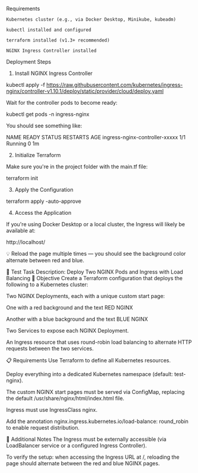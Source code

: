 Requirements

    Kubernetes cluster (e.g., via Docker Desktop, Minikube, kubeadm)

    kubectl installed and configured

    terraform installed (v1.3+ recommended)

    NGINX Ingress Controller installed

Deployment Steps
1. Install NGINX Ingress Controller

kubectl apply -f https://raw.githubusercontent.com/kubernetes/ingress-nginx/controller-v1.10.1/deploy/static/provider/cloud/deploy.yaml

Wait for the controller pods to become ready:

kubectl get pods -n ingress-nginx

You should see something like:

NAME                                        READY   STATUS    RESTARTS   AGE
ingress-nginx-controller-xxxxx              1/1     Running   0          1m

2. Initialize Terraform

Make sure you're in the project folder with the main.tf file:

terraform init

3. Apply the Configuration

terraform apply -auto-approve

4. Access the Application

If you're using Docker Desktop or a local cluster, the Ingress will likely be available at:

http://localhost/

💡 Reload the page multiple times — you should see the background color alternate between red and blue.



📘 Test Task Description: Deploy Two NGINX Pods and Ingress with Load Balancing
🎯 Objective
Create a Terraform configuration that deploys the following to a Kubernetes cluster:

Two NGINX Deployments, each with a unique custom start page:

One with a red background and the text RED NGINX

Another with a blue background and the text BLUE NGINX

Two Services to expose each NGINX Deployment.

An Ingress resource that uses round-robin load balancing to alternate HTTP requests between the two services.

📋 Requirements
Use Terraform to define all Kubernetes resources.

Deploy everything into a dedicated Kubernetes namespace (default: test-nginx).

The custom NGINX start pages must be served via ConfigMap, replacing the default /usr/share/nginx/html/index.html file.

Ingress must use IngressClass nginx.

Add the annotation nginx.ingress.kubernetes.io/load-balance: round_robin to enable request distribution.


🧰 Additional Notes
The Ingress must be externally accessible (via LoadBalancer service or a configured Ingress Controller).

To verify the setup: when accessing the Ingress URL at /, reloading the page should alternate between the red and blue NGINX pages.
